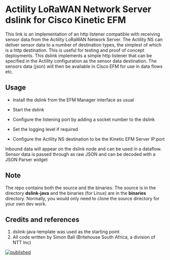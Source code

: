 # Actility LoRaWAN Network Server dslink for Cisco Kinetic EFM
This link is an implementation of an http listener compatible with receiving sensor data from the Actility LoRaWAN Network Server. The Actility NS can deliver sensor data to a number of destination types, the simplest of which is a http destination. This is useful for testing and proof of concept deployments. 
This dslink implements a simple http listener that can be specified in the Actility configuration as the sensor data destination. The sensors data (json) will then be available in Cisco EFM for use in data flows etc.

## Usage

* Install the dslink from the EFM Manager interface as usual
* Start the dslink
* Configure the listening port by adding a socket number to the dslink
* Set the logging level if required

* Configure the Actility NS destination to be the Kinetic EFM Server IP:port

Inbound data will appear on the dslink node and can be used in a dataflow. Sensor data is passed through as raw JSON and can be decoded with a JSON Parser widget

## Note
The repo contains both the source and the binaries. The source is in the directory **dslink-java** and the binaries (for Linux) are in the **binaries** directory. Normally, you would only need to clone the source directory for your own dev work. 

## Credits and references

1. dslink-java-template was used as the starting point
2. All code written by Simon Ball (Britehouse South Africa, a division of NTT Inc)

[![published](https://static.production.devnetcloud.com/codeexchange/assets/images/devnet-published.svg)](https://developer.cisco.com/codeexchange/github/repo/andrepferreira/dslink-java-actility-http-listener)
